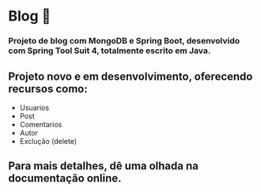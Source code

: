 # Blog 🖖
### Projeto de blog com MongoDB e Spring Boot, desenvolvido com Spring Tool Suit 4, totalmente escrito em Java.
## Projeto novo e em desenvolvimento, oferecendo recursos como:
+ Usuarios
+ Post
+ Comentarios
+ Autor
+ Exclução (delete)
## Para mais detalhes, dê uma olhada na documentação online.
